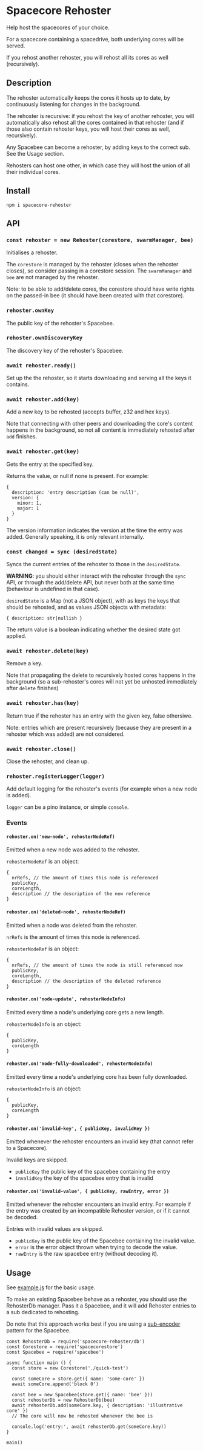 # Spacecore Rehoster

Help host the spacecores of your choice.

For a spacecore containing a spacedrive, both underlying cores will be served.

If you rehost another rehoster, you will rehost all its cores as well (recursively).

## Description

The rehoster automatically keeps the cores it hosts up to date, by continuously listening for changes in the background.

The rehoster is recursive: if you rehost the key of another rehoster, you will automatically
also rehost all the cores contained in that rehoster (and if those also contain rehoster keys, you will host their cores as well, recursively).

Any Spacebee can become a rehoster, by adding keys to the correct sub. See the Usage section.

Rehosters can host one other, in which case they will host the union of all their individual cores.

## Install

`npm i spacecore-rehoster`

## API

### `const rehoster = new Rehoster(corestore, swarmManager, bee)`
Initialises a rehoster.

The `corestore` is managed by the rehoster (closes when the rehoster closes), so consider passing in a corestore session.
The `swarmManager` and `bee` are not managed by the rehoster.

Note: to be able to add/delete cores, the corestore should have write rights on the passed-in bee (it should have been created with that corestore).

### `rehoster.ownKey`

The public key of the rehoster's Spacebee.

### `rehoster.ownDiscoveryKey`

The discovery key of the rehoster's Spacebee.

### `await rehoster.ready()`
Set up the the rehoster, so it starts downloading and serving all the keys it contains.

### `await rehoster.add(key)`
Add a new key to be rehosted (accepts buffer, z32 and hex keys).

Note that connecting with other peers and downloading the core's content happens in the background, so not all content is immediately rehosted after `add` finishes.

### `await rehoster.get(key)`
Gets the entry at the specified key.

Returns the value, or null if none is present. For example:

```
{
  description: 'entry description (can be null)',
  version: {
    minor: 1,
    major: 1
  }
}
```

The version information indicates the version at the time the entry was added. Generally speaking, it is only relevant internally.

### `const changed = sync (desiredState)`

Syncs the current entries of the rehoster to those in the `desiredState`.

**WARNING**: you should either interact with the rehoster through the `sync` API, or through the add/delete API, but never both at the same time (behaviour is undefined in that case).

`desiredState` is a Map (not a JSON object), with as keys the keys that should be rehosted, and as values JSON objects with metadata:

```
{ description: str|nullish }
```

The return value is a boolean indicating whether the desired state got applied.

### `await rehoster.delete(key)`
Remove a key.

Note that propagating the delete to recursively hosted cores happens in the background
(so a sub-rehoster's cores will not yet be unhosted immediately after `delete` finishes)

### `await rehoster.has(key)`
Return true if the rehoster has an entry with the given key, false othersiwe.

Note: entries which are present recursively (because they are present in a rehoster which was added) are not considered.

### `await rehoster.close()`
Close the rehoster, and clean up.

### `rehoster.registerLogger(logger)`

Add default logging for the rehoster's events (for example when a new node is added).

`logger` can be a pino instance, or simple `console`.

### Events

#### `rehoster.on('new-node', rehosterNodeRef)`

Emitted when a new node was added to the rehoster.

`rehosterNodeRef` is an object:

```
{
  nrRefs, // the amount of times this node is referenced
  publicKey,
  coreLength,
  description // the description of the new reference
}
```


#### `rehoster.on('deleted-node', rehosterNodeRef)`

Emitted when a node was deleted from the rehoster.

`nrRefs` is the amount of times this node is referenced.

`rehosterNodeRef` is an object:

```
{
  nrRefs, // the amount of times the node is still referenced now
  publicKey,
  coreLength,
  description // the description of the deleted reference
}
```

#### `rehoster.on('node-update', rehosterNodeInfo)`

Emitted every time a node's underlying core gets a new length.

`rehosterNodeInfo` is an object:

```
{
  publicKey,
  coreLength
}
```

#### `rehoster.on('node-fully-downloaded', rehosterNodeInfo)`

Emitted every time a node's underlying core has been fully downloaded.

`rehosterNodeInfo` is an object:

```
{
  publicKey,
  coreLength
}
```

#### `rehoster.on('invalid-key', { publicKey, invalidKey })`

Emitted whenever the rehoster encounters an invalid key (that cannot refer to a Spacecore).

Invalid keys are skipped.

- `publicKey` the public key of the spacebee containing the entry
- `invalidKey` the key of the spacebee entry that is invalid

#### `rehoster.on('invalid-value', { publicKey, rawEntry, error })`

Emitted whenever the rehoster encounters an invalid entry. For example if the entry was created by an incompatible Rehoster version, or if it cannot be decoded.

Entries with invalid values are skipped.

- `publicKey` is the public key of the Spacebee containing the invalid value.
- `error` is the error object thrown when trying to decode the value.
- `rawEntry` is the raw spacebee entry (without decoding it).

## Usage

See [example.js](example.js) for the basic usage.

To make an existing Spacebee behave as a rehoster, you should use the RehosterDb manager. Pass it a Spacebee, and it will add Rehoster entries to a sub dedicated to rehosting.

Do note that this approach works best if you are using a [sub-encoder](https://github.com/holepunchto/sub-encoder/) pattern for the Spacebee.

```
const RehosterDb = require('spacecore-rehoster/db')
const Corestore = require('spacecorestore')
const Spacebee = require('spacebee')

async function main () {
  const store = new Corestore('./quick-test')

  const someCore = store.get({ name: 'some-core' })
  await someCore.append('block 0')

  const bee = new Spacebee(store.get({ name: 'bee' }))
  const rehosterDb = new RehosterDb(bee)
  await rehosterDb.add(someCore.key, { description: 'illustrative core' })
  // The core will now be rehosted whenever the bee is

  console.log('entry:', await rehosterDb.get(someCore.key))
}

main()
```
